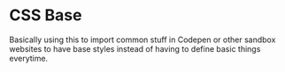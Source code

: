 # CSS Base

Basically using this to import common stuff in Codepen or other sandbox websites to have base styles instead of having to define basic things everytime.
